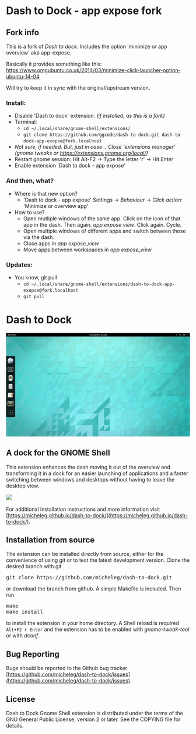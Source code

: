 # Dash to Dock - app expose fork

## Fork info

This is a fork of _Dash to dock_.
Includes the option 'minimize or app overview' aka app-expose.

Basically it provides something like this: https://www.omgubuntu.co.uk/2014/03/minimize-click-launcher-option-ubuntu-14-04

Will try to keep it in sync with the original/upstream version.

### Install:

* Disable 'Dash to dock' extension. _(if installed, as this is a fork)_
* Terminal:
    * `cd ~/.local/share/gnome-shell/extensions/`
    * `git clone https://github.com/ggcode/dash-to-dock.git dash-to-dock-app-exopse@fork.localhost`
* _Not sure, if needed. But, just in case .. Close 'extensions manager' (gnome tweaks or https://extensions.gnome.org/local/)_
* Restart gnome session: Hit Alt-F2 -> Type the letter 'r' -> Hit _Enter_
* Enable extension 'Dash to dock - app expose'

### And then, what?
* Where is that new option? 
    * 'Dash to dock - app expose' Settings -> _Behaviour_ -> _Click action_: 'Minimize or overview app'
* How to use?
    * Open mutliple windows of the same app. Click on the icon of that app in the dash. Then again. _app expose view_. Click again. Cycle.
    * Open multiple windows of different apps and switch between those via the dash.
    * Close apps in _app expose_view_
    * Move apps between workspaces in _app expose_view_



### Updates:

* You know, git pull
    * `cd ~/.local/share/gnome-shell/extensions/dash-to-dock-app-exopse@fork.localhost`
    * `git pull`
    
# Dash to Dock
![screenshot](https://github.com/micheleg/dash-to-dock/raw/master/media/screenshot.jpg)

## A dock for the GNOME Shell
This extension enhances the dash moving it out of the overview and transforming it in a dock for an easier launching of applications and a faster switching between windows and desktops without having to leave the desktop view.

[<img src="https://micheleg.github.io/dash-to-dock/media/get-it-on-ego.png" height="100">](https://extensions.gnome.org/extension/307/dash-to-dock)

For additional installation instructions and more information visit [https://micheleg.github.io/dash-to-dock/](https://micheleg.github.io/dash-to-dock/).

## Installation from source

The extension can be installed directly from source, either for the convenience of using git or to test the latest development version. Clone the desired branch with git

<pre>git clone https://github.com/micheleg/dash-to-dock.git</pre>
or download the branch from github. A simple Makefile is included. Then run
<pre>make
make install
</pre>
to install the extension in your home directory. A Shell reload is required <code>Alt+F2 r Enter</code> and the extension has to be enabled  with *gnome-tweak-tool* or with *dconf*.

## Bug Reporting

Bugs should be reported to the Github bug tracker [https://github.com/micheleg/dash-to-dock/issues](https://github.com/micheleg/dash-to-dock/issues).

## License
Dash to Dock Gnome Shell extension is distributed under the terms of the GNU General Public License,
version 2 or later. See the COPYING file for details.
